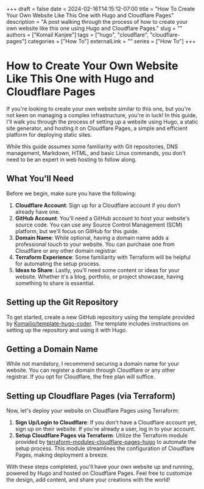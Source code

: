 +++
draft = false
date = 2024-02-16T14:15:12-07:00
title = "How To Create Your Own Website Like This One with Hugo and Cloudflare Pages"
description = "A post walking through the process of how to create your own website like this one using Hugo and Cloudflare Pages."
slug = ""
authors = ["Komail Kanjee"]
tags = ["hugo", "cloudflare", "cloudflare-pages"]
categories = ["How To"]
externalLink = ""
series = ["How To"]
+++

# How to Create Your Own Website Like This One with Hugo and Cloudflare Pages

If you're looking to create your own website similar to this one, but you're not keen on managing a complex infrastructure, you're in luck! In this guide, I'll walk you through the process of setting up a website using Hugo, a static site generator, and hosting it on Cloudflare Pages, a simple and efficient platform for deploying static sites.

While this guide assumes some familiarity with Git repositories, DNS management, Markdown, HTML, and basic Linux commands, you don't need to be an expert in web hosting to follow along.

## What You'll Need

Before we begin, make sure you have the following:

1. **Cloudflare Account**: Sign up for a Cloudflare account if you don't already have one.
2. **GitHub Account**: You'll need a GitHub account to host your website's source code. You can use any Source Control Management (SCM) platform, but we'll focus on GitHub for this guide.
3. **Domain Name**: While optional, having a domain name adds a professional touch to your website. You can purchase one from Cloudflare or any other domain registrar.
4. **Terraform Experience**: Some familiarity with Terraform will be helpful for automating the setup process.
5. **Ideas to Share**: Lastly, you'll need some content or ideas for your website. Whether it's a blog, portfolio, or project showcase, having something to share is essential.

## Setting up the Git Repository

To get started, create a new GitHub repository using the template provided by [Komailio/template-hugo-coder](https://github.com/Komailio/template-hugo-coder). The template includes instructions on setting up the repository and using it with Hugo.

## Getting a Domain Name

While not mandatory, I recommend securing a domain name for your website. You can register a domain through Cloudflare or any other registrar. If you opt for Cloudflare, the free plan will suffice.

## Setting up Cloudflare Pages (via Terraform)

Now, let's deploy your website on Cloudflare Pages using Terraform:

1. **Sign Up/Login to Cloudflare**: If you don't have a Cloudflare account yet, sign up on their website. If you're already a user, log in to your account.
2. **Setup Cloudflare Pages via Terraform**: Utilize the Terraform module provided by [terraform-modules-cloudflare-pages-hugo](https://github.com/Komailio/terraform-modules-cloudflare-pages-hugo) to automate the setup process. This module streamlines the configuration of Cloudflare Pages, making deployment a breeze.

With these steps completed, you'll have your own website up and running, powered by Hugo and hosted on Cloudflare Pages. Feel free to customize the design, add content, and share your creations with the world!
